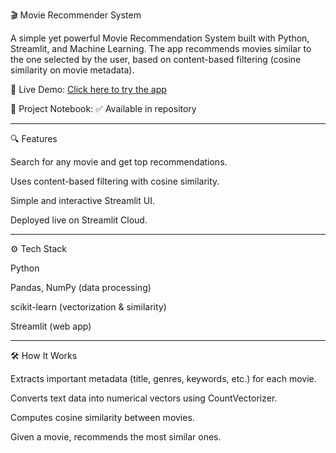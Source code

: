 
🎬 Movie Recommender System

A simple yet powerful Movie Recommendation System built with Python, Streamlit, and Machine Learning. The app recommends movies similar to the one selected by the user, based on content-based filtering (cosine similarity on movie metadata).

🚀 Live Demo: [Click here to try the app](https://dharvi-k-movies-recommender-movies-qyztqx.streamlit.app/)

📖 Project Notebook: ✅ Available in repository

---
🔍 Features

Search for any movie and get top recommendations.

Uses content-based filtering with cosine similarity.

Simple and interactive Streamlit UI.

Deployed live on Streamlit Cloud.

---
⚙️ Tech Stack

Python

Pandas, NumPy (data processing)

scikit-learn (vectorization & similarity)

Streamlit (web app)

---
🛠 How It Works

Extracts important metadata (title, genres, keywords, etc.) for each movie.

Converts text data into numerical vectors using CountVectorizer.

Computes cosine similarity between movies.

Given a movie, recommends the most similar ones.
